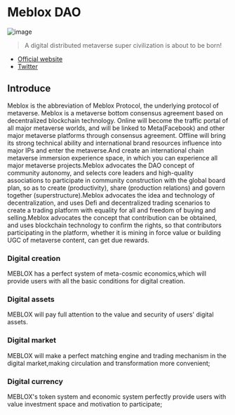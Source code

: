 # Meblox DAO
![image](https://www.meblox.io/img/logoHeader.17de39e4.png)
> A digital distributed metaverse super civilization is about to be born!
+ [Official website](https://www.meblox.io)
+ [Twitter](https://twitter.com/MebloxProtocol)
## Introduce
Meblox is the abbreviation of Meblox Protocol, the underlying protocol of metaverse. Meblox is a metaverse bottom consensus agreement based on decentralized blockchain technology. Online will become the traffic portal of all major metaverse worlds, and will be linked to Meta(Facebook) and other major metaverse platforms through consensus agreement. Offline will bring its strong technical ability and international brand resources influence into major IPs and enter the metaverse.And create an international chain metaverse immersion experience space, in which you can experience all major metaverse projects.Meblox advocates the DAO concept of community autonomy, and selects core leaders and high-quality associations to participate in community construction with the global board plan, so as to create (productivity), share (production relations) and govern together (superstructure).Meblox advocates the idea and technology of decentralization, and uses Defi and decentralized trading scenarios to create a trading platform with equality for all and freedom of buying and selling.Meblox advocates the concept that contribution can be obtained, and uses blockchain technology to confirm the rights, so that contributors participating in the platform, whether it is mining in force value or building UGC of metaverse content, can get due rewards.
### Digital creation
MEBLOX has a perfect system of meta-cosmic economics,which will provide users with all the basic conditions for digital creation.
### Digital assets
MEBLOX will pay full attention to the value and security of users' digital assets.
### Digital market
MEBLOX will make a perfect matching engine and trading mechanism in the digital market,making circulation and transformation more convenient;
### Digital currency
MEBLOX's token system and economic system perfectly provide users with value investment space and motivation to participate;
